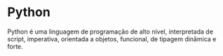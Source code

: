 # Python
Python é uma linguagem de programação de alto nível, interpretada de script, imperativa, orientada a objetos, funcional, de tipagem dinâmica e forte.

